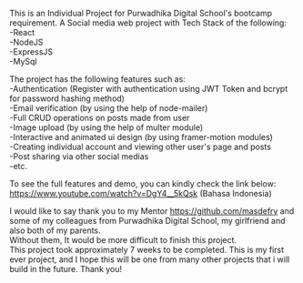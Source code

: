 This is an Individual Project for Purwadhika Digital School's bootcamp requirement. 
A Social media web project with Tech Stack of the following:  
-React  
-NodeJS  
-ExpressJS  
-MySql  
  
The project has the following features such as:  
-Authentication (Register with authentication using JWT Token and bcrypt for password hashing method)  
-Email verification (by using the help of node-mailer)  
-Full CRUD operations on posts made from user  
-Image upload (by using the help of multer module)  
-Interactive and animated ui design (by using framer-motion modules)  
-Creating individual account and viewing other user's page and posts  
-Post sharing via other social medias  
-etc.  
  
To see the full features and demo, you can kindly check the link below:  
https://www.youtube.com/watch?v=DgY4__5kQsk (Bahasa Indonesia)  
  
I would like to say thank you to my Mentor https://github.com/masdefry and some of my colleagues from Purwadhika Digital School, my girlfriend and also both of my parents.   
Without them, It would be more difficult to finish this project.  
This project took approximately 7 weeks to be completed. This is my first ever project, and I hope this will be one from many other projects that i will build in the future. Thank you!
